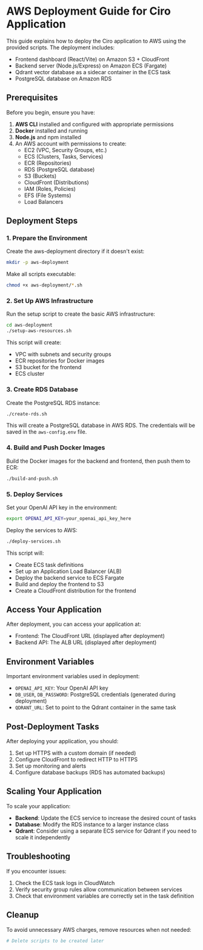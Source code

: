 # AWS Deployment Guide for Ciro Application

This guide explains how to deploy the Ciro application to AWS using the provided scripts. The deployment includes:

- Frontend dashboard (React/Vite) on Amazon S3 + CloudFront
- Backend server (Node.js/Express) on Amazon ECS (Fargate)
- Qdrant vector database as a sidecar container in the ECS task
- PostgreSQL database on Amazon RDS

## Prerequisites

Before you begin, ensure you have:

1. **AWS CLI** installed and configured with appropriate permissions
2. **Docker** installed and running
3. **Node.js** and npm installed
4. An AWS account with permissions to create:
   - EC2 (VPC, Security Groups, etc.)
   - ECS (Clusters, Tasks, Services)
   - ECR (Repositories)
   - RDS (PostgreSQL database)
   - S3 (Buckets)
   - CloudFront (Distributions)
   - IAM (Roles, Policies)
   - EFS (File Systems)
   - Load Balancers

## Deployment Steps

### 1. Prepare the Environment

Create the aws-deployment directory if it doesn't exist:

```bash
mkdir -p aws-deployment
```

Make all scripts executable:

```bash
chmod +x aws-deployment/*.sh
```

### 2. Set Up AWS Infrastructure

Run the setup script to create the basic AWS infrastructure:

```bash
cd aws-deployment
./setup-aws-resources.sh
```

This script will create:
- VPC with subnets and security groups
- ECR repositories for Docker images
- S3 bucket for the frontend
- ECS cluster

### 3. Create RDS Database

Create the PostgreSQL RDS instance:

```bash
./create-rds.sh
```

This will create a PostgreSQL database in AWS RDS. The credentials will be saved in the `aws-config.env` file.

### 4. Build and Push Docker Images

Build the Docker images for the backend and frontend, then push them to ECR:

```bash
./build-and-push.sh
```

### 5. Deploy Services

Set your OpenAI API key in the environment:

```bash
export OPENAI_API_KEY=your_openai_api_key_here
```

Deploy the services to AWS:

```bash
./deploy-services.sh
```

This script will:
- Create ECS task definitions
- Set up an Application Load Balancer (ALB)
- Deploy the backend service to ECS Fargate
- Build and deploy the frontend to S3
- Create a CloudFront distribution for the frontend

## Access Your Application

After deployment, you can access your application at:

- Frontend: The CloudFront URL (displayed after deployment)
- Backend API: The ALB URL (displayed after deployment)

## Environment Variables

Important environment variables used in deployment:

- `OPENAI_API_KEY`: Your OpenAI API key
- `DB_USER`, `DB_PASSWORD`: PostgreSQL credentials (generated during deployment)
- `QDRANT_URL`: Set to point to the Qdrant container in the same task

## Post-Deployment Tasks

After deploying your application, you should:

1. Set up HTTPS with a custom domain (if needed)
2. Configure CloudFront to redirect HTTP to HTTPS
3. Set up monitoring and alerts
4. Configure database backups (RDS has automated backups)

## Scaling Your Application

To scale your application:

- **Backend**: Update the ECS service to increase the desired count of tasks
- **Database**: Modify the RDS instance to a larger instance class
- **Qdrant**: Consider using a separate ECS service for Qdrant if you need to scale it independently

## Troubleshooting

If you encounter issues:

1. Check the ECS task logs in CloudWatch
2. Verify security group rules allow communication between services
3. Check that environment variables are correctly set in the task definition

## Cleanup

To avoid unnecessary AWS charges, remove resources when not needed:

```bash
# Delete scripts to be created later
``` 